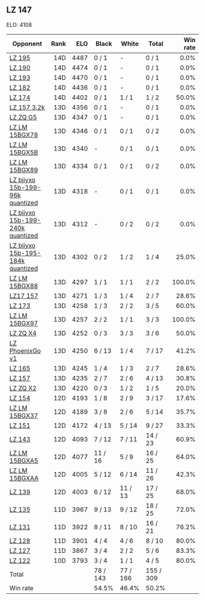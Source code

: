 ## LZ 147 ##

ELO: 4108

Opponent | Rank | ELO | Black | White | Total | Win rate
---------|-----:|----:|-------|-------|-------|-------:
[LZ 195](LZ%20195.md) | 14D | 4487 | 0 / 1 | - | 0 / 1 | 0.0%
[LZ 190](LZ%20190.md) | 14D | 4474 | 0 / 1 | - | 0 / 1 | 0.0%
[LZ 193](LZ%20193.md) | 14D | 4470 | 0 / 1 | - | 0 / 1 | 0.0%
[LZ 182](LZ%20182.md) | 14D | 4436 | 0 / 1 | - | 0 / 1 | 0.0%
[LZ 174](LZ%20174.md) | 14D | 4402 | 0 / 1 | 1 / 1 | 1 / 2 | 50.0%
[LZ 157 3.2k](LZ%20157%203.2k.md) | 13D | 4356 | 0 / 1 | - | 0 / 1 | 0.0%
[LZ ZQ G5](LZ%20ZQ%20G5.md) | 13D | 4347 | 0 / 1 | - | 0 / 1 | 0.0%
[LZ LM 15BGX78](LZ%20LM%2015BGX78.md) | 13D | 4346 | 0 / 1 | 0 / 1 | 0 / 2 | 0.0%
[LZ LM 15BGX5B](LZ%20LM%2015BGX5B.md) | 13D | 4340 | - | 0 / 1 | 0 / 1 | 0.0%
[LZ LM 15BGX89](LZ%20LM%2015BGX89.md) | 13D | 4334 | 0 / 1 | 0 / 1 | 0 / 2 | 0.0%
[LZ bjiyxo 15b-199-96k quantized](LZ%20bjiyxo%2015b-199-96k%20quantized.md) | 13D | 4318 | - | 0 / 1 | 0 / 1 | 0.0%
[LZ bjiyxo 15b-199-240k quantized](LZ%20bjiyxo%2015b-199-240k%20quantized.md) | 13D | 4312 | - | 0 / 2 | 0 / 2 | 0.0%
[LZ bjiyxo 15b-195-184k quantized](LZ%20bjiyxo%2015b-195-184k%20quantized.md) | 13D | 4302 | 0 / 2 | 1 / 2 | 1 / 4 | 25.0%
[LZ LM 15BGX88](LZ%20LM%2015BGX88.md) | 13D | 4297 | 1 / 1 | 1 / 1 | 2 / 2 | 100.0%
[LZ17 157](LZ17%20157.md) | 13D | 4271 | 1 / 3 | 1 / 4 | 2 / 7 | 28.6%
[LZ 173](LZ%20173.md) | 13D | 4258 | 1 / 3 | 2 / 2 | 3 / 5 | 60.0%
[LZ LM 15BGX97](LZ%20LM%2015BGX97.md) | 13D | 4257 | 2 / 2 | 1 / 1 | 3 / 3 | 100.0%
[LZ ZQ X4](LZ%20ZQ%20X4.md) | 13D | 4252 | 0 / 3 | 3 / 3 | 3 / 6 | 50.0%
[LZ PhoenixGo v1](LZ%20PhoenixGo%20v1.md) | 13D | 4250 | 6 / 13 | 1 / 4 | 7 / 17 | 41.2%
[LZ 165](LZ%20165.md) | 13D | 4245 | 1 / 4 | 1 / 3 | 2 / 7 | 28.6%
[LZ 157](LZ%20157.md) | 13D | 4235 | 2 / 7 | 2 / 6 | 4 / 13 | 30.8%
[LZ ZQ X2](LZ%20ZQ%20X2.md) | 13D | 4220 | 0 / 3 | 1 / 2 | 1 / 5 | 20.0%
[LZ 154](LZ%20154.md) | 12D | 4193 | 1 / 8 | 2 / 9 | 3 / 17 | 17.6%
[LZ LM 15BGX37](LZ%20LM%2015BGX37.md) | 12D | 4189 | 3 / 8 | 2 / 6 | 5 / 14 | 35.7%
[LZ 151](LZ%20151.md) | 12D | 4172 | 4 / 13 | 5 / 14 | 9 / 27 | 33.3%
[LZ 143](LZ%20143.md) | 12D | 4093 | 7 / 12 | 7 / 11 | 14 / 23 | 60.9%
[LZ LM 15BGXA5](LZ%20LM%2015BGXA5.md) | 12D | 4077 | 11 / 16 | 5 / 9 | 16 / 25 | 64.0%
[LZ LM 15BGXAA](LZ%20LM%2015BGXAA.md) | 12D | 4005 | 5 / 12 | 6 / 14 | 11 / 26 | 42.3%
[LZ 139](LZ%20139.md) | 12D | 4003 | 6 / 12 | 11 / 13 | 17 / 25 | 68.0%
[LZ 135](LZ%20135.md) | 11D | 3967 | 9 / 13 | 9 / 12 | 18 / 25 | 72.0%
[LZ 131](LZ%20131.md) | 11D | 3922 | 8 / 11 | 8 / 10 | 16 / 21 | 76.2%
[LZ 128](LZ%20128.md) | 11D | 3901 | 4 / 4 | 4 / 6 | 8 / 10 | 80.0%
[LZ 127](LZ%20127.md) | 11D | 3867 | 3 / 4 | 2 / 2 | 5 / 6 | 83.3%
[LZ 122](LZ%20122.md) | 10D | 3793 | 3 / 4 | 1 / 1 | 4 / 5 | 80.0%
Total | | | 78 / 143 | 77 / 166 | 155 / 309 | 
Win rate| | | 54.5% | 46.4% | 50.2% | 
